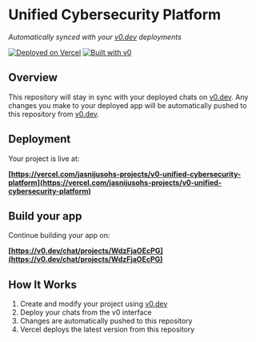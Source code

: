 # Unified Cybersecurity Platform

*Automatically synced with your [v0.dev](https://v0.dev) deployments*

[![Deployed on Vercel](https://img.shields.io/badge/Deployed%20on-Vercel-black?style=for-the-badge&logo=vercel)](https://vercel.com/jasnijusohs-projects/v0-unified-cybersecurity-platform)
[![Built with v0](https://img.shields.io/badge/Built%20with-v0.dev-black?style=for-the-badge)](https://v0.dev/chat/projects/WdzFjaOEcPG)

## Overview

This repository will stay in sync with your deployed chats on [v0.dev](https://v0.dev).
Any changes you make to your deployed app will be automatically pushed to this repository from [v0.dev](https://v0.dev).

## Deployment

Your project is live at:

**[https://vercel.com/jasnijusohs-projects/v0-unified-cybersecurity-platform](https://vercel.com/jasnijusohs-projects/v0-unified-cybersecurity-platform)**

## Build your app

Continue building your app on:

**[https://v0.dev/chat/projects/WdzFjaOEcPG](https://v0.dev/chat/projects/WdzFjaOEcPG)**

## How It Works

1. Create and modify your project using [v0.dev](https://v0.dev)
2. Deploy your chats from the v0 interface
3. Changes are automatically pushed to this repository
4. Vercel deploys the latest version from this repository